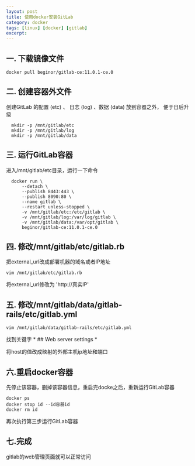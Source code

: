 ```yaml
---
layout: post  
title: 使用docker安装GitLab  
category: docker     
tags: [linux] [docker] [gitlab]    
excerpt:   
---
```


## 一. 下载镜像文件

    docker pull beginor/gitlab-ce:11.0.1-ce.0

## 二. 创建容器外文件    

创建GitLab 的配置 (etc) 、 日志 (log) 、数据 (data) 放到容器之外， 便于日后升级    
      
      mkdir -p /mnt/gitlab/etc
      mkdir -p /mnt/gitlab/log
      mkdir -p /mnt/gitlab/data


## 三. 运行GitLab容器    

进入/mnt/gitlab/etc目录，运行一下命令
      
      docker run \
          --detach \
          --publish 8443:443 \
          --publish 8090:80 \
          --name gitlab \
          --restart unless-stopped \
          -v /mnt/gitlab/etc:/etc/gitlab \
          -v /mnt/gitlab/log:/var/log/gitlab \
          -v /mnt/gitlab/data:/var/opt/gitlab \
          beginor/gitlab-ce:11.0.1-ce.0 

## 四. 修改/mnt/gitlab/etc/gitlab.rb   

把external_url改成部署机器的域名或者IP地址  

    vim /mnt/gitlab/etc/gitlab.rb

将external_url修改为 'http://真实IP'

## 五. 修改/mnt/gitlab/data/gitlab-rails/etc/gitlab.yml    

    vim /mnt/gitlab/data/gitlab-rails/etc/gitlab.yml

找到关键字 * ## Web server settings *

将host的值改成映射的外部主机ip地址和端口

## 六.重启docker容器    

先停止该容器，删掉该容器信息，重启完docke之后，重新运行GitLab容器

    docker ps
    docker stop id --id容器id
    docker rm id
    
   再次执行第三步运行GitLab容器
   
## 七.完成
   
   gitlab的web管理页面就可以正常访问    
   
   
     






